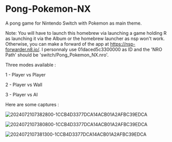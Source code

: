 # Pong-Pokemon-NX
A pong game for Nintendo Switch with Pokemon as main theme.

Note: You will have to launch this homebrew via launching a game holding R as launching it via the Album or the homebrew launcher as nsp won't work. Otherwise, you can make a forward of the app at https://nsp-forwarder.n8.io/. I personnaly use 01daced5c3300000 as ID and the 'NRO Path' should be 'switch/Pong_Pokemon_NX.nro'.

Three modes available :

1 - Player vs Player

2 - Player vs Wall

3 - Player vs AI

Here are some captures :

![2024072107382800-1CCB4D3377DCA14ACB01A2AFBC39EDCA](https://github.com/user-attachments/assets/1bf0e0c3-4ae3-43f0-a965-b78c4280b280)

![2024072107380800-1CCB4D3377DCA14ACB01A2AFBC39EDCA](https://github.com/user-attachments/assets/d9be07cd-7179-45cf-93b9-d2bb19fbaa5c)

![2024072107381300-1CCB4D3377DCA14ACB01A2AFBC39EDCA](https://github.com/user-attachments/assets/6b24819f-ec10-4613-b728-23f8766a7b39)
